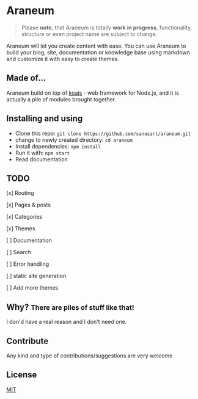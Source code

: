 # Araneum

> Please **note**, that Araneum is totally **work in progress**, functionality, structure or even project name are subject to change.

Araneum will let you create content with ease.
You can use Araneum to build your blog, site, documentation or knowledge base using markdown and customize it with easy to create themes.

## Made of...

Araneum build on top of [koajs](http://koajs.com/) - web framework for Node.js, and it is actually a pile of modules brought together.

## Installing and using

- Clone this repo: `git clone https://github.com/sanusart/araneum.git`
- change to newly created directory: `cd araneum`
- Install dependencies: `npm install`
- Run it with: `npm start`
- Read documentation

## TODO

[x] Routing

[x] Pages &amp; posts

[x] Categories

[x] Themes

[ ] Documentation

[ ] Search

[ ] Error handling

[ ] static site generation

[ ] Add more themes

## Why? <small>There are piles of stuff like that!</small>

I don'd have a real reason and I don't need one.

## Contribute

Any kind and type of contributions/suggestions are very welcome

## License

[MIT](LICENSE)
